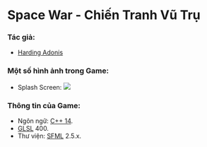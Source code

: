 # Space War - Chiến Tranh Vũ Trụ

### Tác giả:
   * [Harding Adonis](https://www.facebook.com/adonis.harding)


### Một số hình ảnh trong Game:
   * Splash Screen:
	![](https://github.com/hardingadonis/Space-War/blob/master/Screenshot/SplashScreen.jpg?raw=true)

### Thông tin của Game:
   * Ngôn ngữ: [C++ 14](https://en.wikipedia.org/wiki/C%2B%2B14).
   * [GLSL](https://en.wikipedia.org/wiki/OpenGL_Shading_Language) 400.
   * Thư viện: [SFML](https://www.sfml-dev.org/) 2.5.x.
